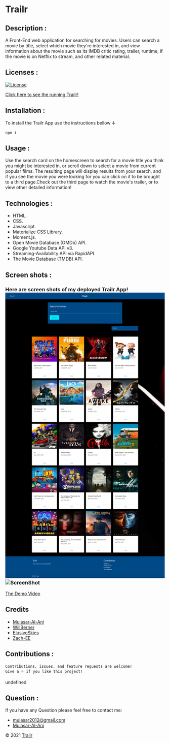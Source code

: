 
# Trailr

## Description : 
A Front-End web application for searching for movies. Users can search a movie by title, select which movie they're interested in, and view information about the movie such as its IMDB critic rating, trailer, runtime, if the movie is on Netflix to stream, and other related material.

## Licenses :
[![License](https://img.shields.io/badge/License-MIT-yellow.svg)](https://opensource.org/licenses/MIT)


[Click here to see the running Trailr!](https://muiasar-al-ani.github.io/Trailr/)

## Installation : 
To install the Trailr App use the instructions bellow &#8595;

```
npm i
```



## Usage : 
Use the search card on the homescreen to search for a movie title you think you might be interested in, or scroll down to select a movie from current popular films. The resulting page will display results from your search, and if you see the movie you were looking for you can click on it to be brought to a third page.Check out the third page to watch the movie's trailer, or to view other detailed information!

## Technologies : 

- HTML.
- CSS.
- Javascript.
- Materialize CSS Library.
- Moment.js.
- Open Movie Database (OMDb) API.
- Google Youtube Data API v3.
- Streaming-Availability API via RapidAPI.
- The Movie Database (TMDB) API.

## Screen shots : 
### Here are screen shots of my deployed Trailr App!![ScreenShot](./screenshots/project-one.png)![ScreenShot](./screenShots/project-two.png)

[The Demo Video](https://drive.google.com/file/d/1TiqeoSeWPjc7x0X9ZpTfaKX37MML3s-K/view?usp=sharing)

## Credits

- [Muiasar-Al-Ani](https://github.com/Muiasar-Al-Ani)
- [WillBerner](https://github.com/WillBerner)
- [ElusiveSkies](https://github.com/ElusiveSkies)
- [Zach-EE](https://github.com/Zach-EE)


## Contributions :
    Contributions, issues, and feature requests are welcome!
    Give a ⭐️ if you like this project!

undefined

## Question : 
If you have any Question please feel free to contact me:
- muiasar2012@gmail.com
- [Muiasar-Al-Ani](https://github.com/Muiasar-Al-Ani)



&copy; 2021 [Trailr](https://github.com/Muiasar-Al-Ani)
